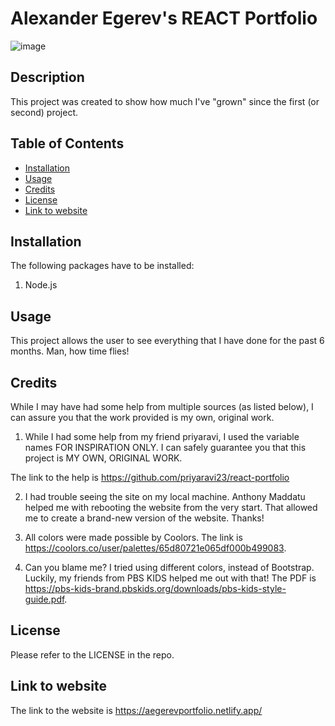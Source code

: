 # Alexander Egerev's REACT Portfolio
![image](https://github.com/aegerev/my-portfolio/assets/143010411/cc59bcd9-ba32-4342-bc13-4f87414b8733)

## Description

This project was created to show how much I've "grown" since the first (or second) project. 

## Table of Contents
- [Installation](#installation)
- [Usage](#usage)
- [Credits](#credits)
- [License](#license)
- [Link to website](#website)

## Installation

The following packages have to be installed:
1. Node.js

## Usage
This project allows the user to see everything that I have done for the past 6 months. Man, how time flies!

## Credits

While I may have had some help from multiple sources (as listed below), I can assure you that the work provided is my own, original work.

1. While I had some help from my friend priyaravi, I used the variable names FOR INSPIRATION ONLY. I can safely guarantee you that this project is MY OWN, ORIGINAL WORK.

The link to the help is https://github.com/priyaravi23/react-portfolio

2. I had trouble seeing the site on my local machine. Anthony Maddatu helped me with rebooting the website from the very start. That allowed me to create a brand-new version of the website. Thanks!

3. All colors were made possible by Coolors. The link is https://coolors.co/user/palettes/65d80721e065df000b499083.

4. Can you blame me? I tried using different colors, instead of Bootstrap. Luckily, my friends from PBS KIDS helped me out with that! The PDF is https://pbs-kids-brand.pbskids.org/downloads/pbs-kids-style-guide.pdf.

## License
Please refer to the LICENSE in the repo.

## Link to website
The link to the website is https://aegerevportfolio.netlify.app/
